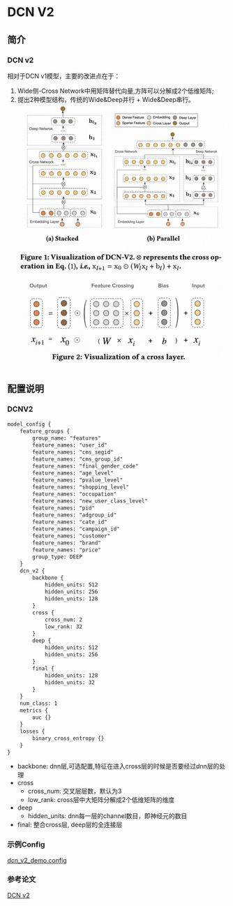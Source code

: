 # DCN V2

## 简介

### DCN v2

相对于DCN v1模型，主要的改进点在于：

1. Wide侧-Cross Network中用矩阵替代向量,方阵可以分解成2个低维矩阵;
1. 提出2种模型结构，传统的Wide&Deep并行 + Wide&Deep串行。
   ![dcn_v2](../../images/models/dcn_v2.jpg)
   ![dcn_v2_cross](../../images/models/dcn_v2_cross.jpg)

## 配置说明

### DCNV2

```
model_config {
    feature_groups {
        group_name: "features"
        feature_names: "user_id"
        feature_names: "cms_segid"
        feature_names: "cms_group_id"
        feature_names: "final_gender_code"
        feature_names: "age_level"
        feature_names: "pvalue_level"
        feature_names: "shopping_level"
        feature_names: "occupation"
        feature_names: "new_user_class_level"
        feature_names: "pid"
        feature_names: "adgroup_id"
        feature_names: "cate_id"
        feature_names: "campaign_id"
        feature_names: "customer"
        feature_names: "brand"
        feature_names: "price"
        group_type: DEEP
    }
    dcn_v2 {
        backbone {
            hidden_units: 512
            hidden_units: 256
            hidden_units: 128
        }
        cross {
            cross_num: 2
            low_rank: 32
        }
        deep {
            hidden_units: 512
            hidden_units: 256
        }
        final {
            hidden_units: 128
            hidden_units: 32
        }
    }
    num_class: 1
    metrics {
        auc {}
    }
    losses {
        binary_cross_entropy {}
    }
}
```

- backbone: dnn层,可选配置,特征在进入cross层的时候是否要经过dnn层的处理
- cross
  - cross_num: 交叉层层数，默认为3
  - low_rank: cross层中大矩阵分解成2个低维矩阵的维度
- deep
  - hidden_units: dnn每一层的channel数目，即神经元的数目
- final: 整合cross层, deep层的全连接层

### 示例Config

[dcn_v2_demo.config](https://tzrec.oss-cn-beijing.aliyuncs.com/config/models/dcn_v2_criteo.config)

### 参考论文

[DCN v2](https://arxiv.org/abs/2008.13535)

